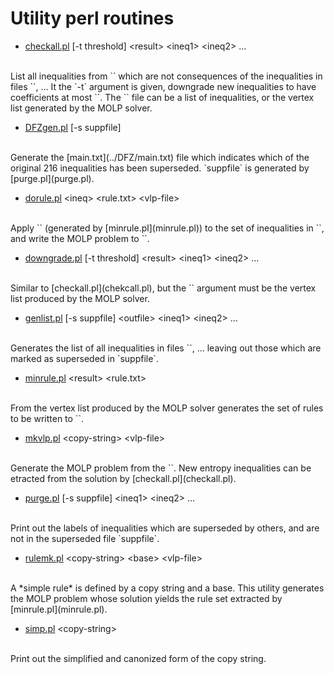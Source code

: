 Utility perl routines
=====================

* [checkall.pl](checkall.pl) [-t threshold] \<result\> \<ineq1\> \<ineq2\> ...
<br>
List all inequalities from `<result>` which are not consequences of the
inequalities in files `<ineq1>`, ... It the `-t` argument is given,
downgrade new inequalities to have coefficients at most `<threshold>`. The
`<result>` file can be a list of inequalities, or the vertex list generated
by the MOLP solver.

* [DFZgen.pl](DFZgen.pl) [-s suppfile]
<br>
Generate the [main.txt](../DFZ/main.txt) file which indicates which of the
original 216 inequalities has been superseded. `suppfile` is generated by
[purge.pl](purge.pl).

* [dorule.pl](dorule.pl) \<ineq\> \<rule.txt\> \<vlp-file\>
<br>
Apply `<rule.txt>` (generated by [minrule.pl](minrule.pl)) to the set of
inequalities in `<ineq>`, and write the MOLP problem to `<vlp-file>`.

* [downgrade.pl](downgrade.pl) [-t threshold] \<result\> \<ineq1\> \<ineq2\> ...
<br>
Similar to [checkall.pl](chekcall.pl), but the `<result>` argument must be
the vertex list produced by the MOLP solver.
    
* [genlist.pl](genlist.pl) [-s suppfile] \<outfile\> \<ineq1\> \<ineq2\> ...
<br>
Generates the list of all inequalities in files `<ineq1>`, ... leaving out
those which are marked as superseded in `suppfile`.

* [minrule.pl](minrule.pl) \<result\> \<rule.txt\>
<br>
From the vertex list produced by the MOLP solver generates the set of rules
to be written to `<rule.txt>`.

* [mkvlp.pl](mkvlp.pl) \<copy-string\> \<vlp-file\>
<br>
Generate the MOLP problem from the `<copy-string>`. New entropy inequalities
can be etracted from the solution by [checkall.pl](checkall.pl).

* [purge.pl](purge.pl) [-s suppfile] \<ineq1\> \<ineq2\> ...
<br>
Print out the labels of inequalities which are superseded by others, and are
not in the superseded file `suppfile`.

* [rulemk.pl](rulemk.pl) \<copy-string\> \<base\> \<vlp-file\>
<br>
A *simple rule* is defined by a copy string and a base. This utility
generates the MOLP problem whose solution yields the rule set extracted by
[minrule.pl](minrule.pl).

* [simp.pl](simp.pl) \<copy-string\>
<br>
Print out the simplified and canonized form of the copy string.

